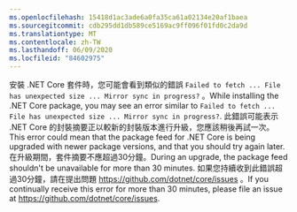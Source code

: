 ```yaml
---
ms.openlocfilehash: 15418d1ac3ade6a0fa35ca61a02134e20af1baea
ms.sourcegitcommit: cdb295dd1db589ce5169ac9ff096f01fd0c2da9d
ms.translationtype: MT
ms.contentlocale: zh-TW
ms.lasthandoff: 06/09/2020
ms.locfileid: "84602975"
---
```


<span data-ttu-id="ce8f3-101">安裝 .NET Core 套件時，您可能會看到類似的錯誤 `Failed to fetch ... File has unexpected size ... Mirror sync in progress?` 。</span><span class="sxs-lookup"><span data-stu-id="ce8f3-101">While installing the .NET Core package, you may see an error similar to `Failed to fetch ... File has unexpected size ... Mirror sync in progress?`.</span></span> <span data-ttu-id="ce8f3-102">此錯誤可能表示 .NET Core 的封裝摘要正以較新的封裝版本進行升級，您應該稍後再試一次。</span><span class="sxs-lookup"><span data-stu-id="ce8f3-102">This error could mean that the package feed for .NET Core is being upgraded with newer package versions, and that you should try again later.</span></span> <span data-ttu-id="ce8f3-103">在升級期間，套件摘要不應超過30分鐘。</span><span class="sxs-lookup"><span data-stu-id="ce8f3-103">During an upgrade, the package feed shouldn't be unavailable for more than 30 minutes.</span></span> <span data-ttu-id="ce8f3-104">如果您持續收到此錯誤超過30分鐘，請在提出問題 <https://github.com/dotnet/core/issues> 。</span><span class="sxs-lookup"><span data-stu-id="ce8f3-104">If you continually receive this error for more than 30 minutes, please file an issue at <https://github.com/dotnet/core/issues>.</span></span>
